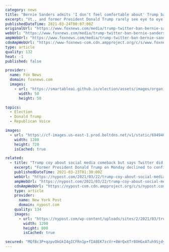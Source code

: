 ```yaml
---
category: news
title: "Bernie Sanders admits 'I don't feel comfortable about' Trump ban from Twitter"
excerpt: "Vt., and former President Donald Trump rarely see eye to eye on anything, but it appears the two have found common ground when it comes to Trump's ban from Twitter."
publishedDateTime: 2021-03-24T00:07:00Z
originalUrl: "https://www.foxnews.com/media/trump-twitter-ban-bernie-sanders-not-comfortable"
webUrl: "https://www.foxnews.com/media/trump-twitter-ban-bernie-sanders-not-comfortable"
ampWebUrl: "https://www.foxnews.com/media/trump-twitter-ban-bernie-sanders-not-comfortable.amp"
cdnAmpWebUrl: "https://www-foxnews-com.cdn.ampproject.org/c/s/www.foxnews.com/media/trump-twitter-ban-bernie-sanders-not-comfortable.amp"
type: article
quality: 132
heat: -1
published: false

provider:
  name: Fox News
  domain: foxnews.com
  images:
    - url: "https://smartableai.github.io/election/assets/images/organizations/foxnews.com-50x50.jpg"
      width: 50
      height: 50

topics:
  - Election
  - Donald Trump
  - Republican Voice

images:
  - url: "https://cf-images.us-east-1.prod.boltdns.net/v1/static/694940094001/f951585d-1e2c-4820-b736-c3d5188c7fff/9c37fc46-b54b-4522-a271-887cac9b5adf/1280x720/match/image.jpg"
    width: 1280
    height: 720
    isCached: true

related:
  - title: "Trump coy about social media comeback but says Twitter did him ‘a favor’"
    excerpt: "Former President Donald Trump on Monday declined to confirm reports that he’s poised to make a social media comeback, but said that in the meantime, he’s enjoying emailed press"
    publishedDateTime: 2021-03-23T01:30:00Z
    webUrl: "https://nypost.com/2021/03/22/trump-coy-about-social-media-comeback-says-twitter-did-him-a-favor/"
    ampWebUrl: "https://nypost.com/2021/03/22/trump-coy-about-social-media-comeback-says-twitter-did-him-a-favor/amp/"
    cdnAmpWebUrl: "https://nypost-com.cdn.ampproject.org/c/s/nypost.com/2021/03/22/trump-coy-about-social-media-comeback-says-twitter-did-him-a-favor/amp/"
    type: article
    provider:
      name: New York Post
      domain: nypost.com
    quality: 134
    images:
      - url: "https://nypost.com/wp-content/uploads/sites/2/2021/03/trump-returns-to-social-media-index.jpg?quality=90&strip=all&w=1200"
        width: 1200
        height: 800
        isCached: true

secured: "MQfBc3P+qzpvOkGkI4gICFRn1p+fIA8EK7zcVr+8WrQxXTr8OHGxATuh9SjdyOb/AlOPzknScS6vX4kN+0Jv3DK3O7f/JiJzTYP+MvqZaG2WkbuA+TvOUAnOyyoBh7iIW01R3yGndSJOUCyvh8qj5H9OqYoJttnO6TFMZI17365qlfiTqWiNEVOyYb2v2ATRkC6LOHxmAFh5TRgX8V+qQ1gjkNuRRK6KtT8PpRm5qRXhDJjLl4uv2cwXhvSfu2kZJXwiMEZXAvEHbSYXHHq7uCnpyMnrei57ob3QU/LmoxyRowyJc7JFPnakw9yev0Ktu3TboH4gezmtX33v32BFArkwdIuHaj8RqBpfRmWIe2s=;9HqpnRMCMqBwIm5aYqPaaw=="
---
```


